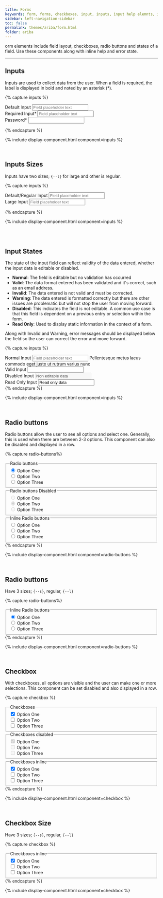 ```yaml
---
title: Forms
keywords: form, forms, checkboxes, input, inputs, input help elemnts, input sates, select, radio buttons, ariba
sidebar: left-navigation-sidebar
toc: false
permalink: themes/ariba/form.html
folder: ariba
---
```


<link rel="stylesheet" type="text/css" href="{{site.baseurl}}/css/theme/ariba/fundamental-ui-ariba-icons.css">


orm elements include field layout, checkboxes, radio buttons and states of a field. Use these components along with inline help and error state.
<hr/>

## Inputs
Inputs are used to collect data from the user. When a field is required, the label is displayed in bold and noted by an asterisk (*).

{% capture inputs %}
<div class="fd-form__set">
    <div class="fd-form__item">
        <label class="fd-form__label" for="input-1">Default Input</label>
        <input class="fd-form__control" type="text" id="input-1" placeholder="Field placeholder text">
    </div>
</div>

<div class="fd-form__set">
    <div class="fd-form__item">
        <label class="fd-form__label is-required" for="input-2">Required Input*</label>
        <input class="fd-form__control" type="text" id="input-2" placeholder="Field placeholder text">
    </div>
</div>

<div class="fd-form__set">
    <div class="fd-form__item">
        <label class="fd-form__label is-required" for="input-3">Password*</label>
        <input class="fd-form__control" type="password" id="input-3">
    </div>
</div>


{% endcapture %}

{% include display-component.html component=inputs %}

<br/>


## Inputs Sizes
Inputs have two sizes; `{--l}` for large and other is regular.

{% capture inputs %}
<div class="fd-form__set">
    <div class="fd-form__item">
        <label class="fd-form__label" for="input-1">Default/Regular Input</label>
        <input class="fd-form__control" type="text" id="input-1" placeholder="Field placeholder text">
    </div>
</div>

<div class="fd-form__set">
    <div class="fd-form__item">
        <label class="fd-form__label is-required" for="input-2">Large Input</label>
        <input class="fd-form__control --l" type="text" id="input-2" placeholder="Field placeholder text">
    </div>
</div>

{% endcapture %}

{% include display-component.html component=inputs %}

<br/>


<br/>

## Input States
The state of the input field can reflect validity of the data entered, whether the input data is editable or disabled.
* **Normal**: The field is editable but no validation has occurred
* **Valid**: The data format entered has been validated and it's correct, such as an email address.
* **Invalid**: The data entered is not valid and must be corrected.
* **Warning**: The data entered is formatted correctly but there are other issues are problematic but will not stop the user from moving forward.
* **Disabled**: This indicates the field is not editable. A common use case is that this field is dependent on a previous entry or selection within the form.
* **Read Only**: Used to display static information in the context of a form.

Along with Invalid and Warning, error messages should be displayed below the field so the user can correct the error and move forward.

{% capture inputs %}
<div class="fd-form__item">
    <label class="fd-form__label" for="OatmD552">
        Normal Input
    </label>
    <input type="text" class="fd-form__control" id="OatmD552" placeholder="Field placeholder text">
    <span class="fd-form__message">
        Pellentesque metus lacus commodo eget justo ut rutrum varius nunc
    </span>
</div>

<div class="fd-form__item">
    <label class="fd-form__label" for="input-2">
        Valid Input
    </label>
    <input class="fd-form__control is-valid" type="text" id="input-2">
</div>

<div class="fd-form__item">
    <label class="fd-form__label" for="input-6">Disabled Input</label>
    <input class="fd-form__control" type="text" id="input-6" value="Non editable data" disabled>
</div>

<div class="fd-form__item">
    <label class="fd-form__label" for="input-7">Read Only Input</label>
    <input class="fd-form__control" type="text" id="input-7" value="Read only data" readonly>
</div>
{% endcapture %}

{% include display-component.html component=inputs %}

<br>


## Radio buttons
Radio buttons allow the user to see all options and select one. Generally, this is used when there are between 2-3 options. This component can also be disabled and displayed in a row.

{% capture radio-buttons%}
<fieldset class="fd-form__set">
    <legend class="fd-form__legend">Radio buttons</legend>
    <div class="fd-form__item fd-form__item--check">
        <input class="fd-form__control" type="radio" id="radio-1" name="radio-name-1" value="" checked>
        <label class="fd-form__label" for="radio-1">Option One</label>
    </div>
    <div class="fd-form__item fd-form__item--check">
        <input class="fd-form__control" type="radio" id="radio-2" name="radio-name-1" value="">
        <label class="fd-form__label" for="radio-2">Option Two</label>
    </div>
    <div class="fd-form__item fd-form__item--check">
        <input class="fd-form__control" type="radio" id="radio-3" name="radio-name-1" value="">
        <label class="fd-form__label" for="radio-3">Option Three</label>
    </div>
</fieldset>

<fieldset class="fd-form__set">
    <legend class="fd-form__legend">Radio buttons Disabled</legend>
    <div class="fd-form__item fd-form__item--check">
        <input class="fd-form__control" type="radio" id="radio-10" name="radio-name-4" value="" disabled>
        <label class="fd-form__label" for="radio-10">Option One</label>
    </div>
    <div class="fd-form__item fd-form__item--check">
        <input class="fd-form__control" type="radio" id="radio-11" name="radio-name-4" value="" disabled checked>
        <label class="fd-form__label" for="radio-11">Option Two</label>
    </div>
    <div class="fd-form__item fd-form__item--check">
        <input class="fd-form__control" type="radio" id="radio-12" name="radio-name-4" value="" disabled>
        <label class="fd-form__label" for="radio-12">Option Three</label>
    </div>
</fieldset>

<fieldset class="fd-form__set">
    <legend class="fd-form__legend">Inline Radio buttons</legend>
    <div class="fd-form__group">
        <div class="fd-form__item fd-form__item--inline fd-form__item--check">
            <label class="fd-form__label" for="radio-13">
                <input class="fd-form__control" type="radio" id="radio-13" name="radio-name-5" value="" checked>
                Option One
            </label>
        </div>
        <div class="fd-form__item fd-form__item--inline fd-form__item--check">
            <label class="fd-form__label" for="radio-14">
                <input class="fd-form__control" type="radio" id="radio-14" name="radio-name-5" value="">
                Option Two
            </label>
        </div>
        <div class="fd-form__item fd-form__item--inline fd-form__item--check">
            <label class="fd-form__label" for="radio-15">
                <input class="fd-form__control" type="radio" id="radio-15" name="radio-name-5" value="">
                Option Three
            </label>
        </div>
    </div>
</fieldset>
{% endcapture %}

{% include display-component.html component=radio-buttons %}

<br>

## Radio buttons
Have 3 sizes; `{--s}`, regular, `{--l}`

{% capture radio-buttons%}

<fieldset class="fd-form__set">
    <legend class="fd-form__legend">Inline Radio buttons</legend>
    <div class="fd-form__group">
        <div class="fd-form__item fd-form__item--inline fd-form__item--check">
            <label class="fd-form__label" for="radio-13">
                <input class="fd-form__control --s" type="radio" id="radio-13" name="radio-name-5" value="" checked>
                Option One
            </label>
        </div>
        <div class="fd-form__item fd-form__item--inline fd-form__item--check">
            <label class="fd-form__label" for="radio-14">
                <input class="fd-form__control" type="radio" id="radio-14" name="radio-name-5" value="">
                Option Two
            </label>
        </div>
        <div class="fd-form__item fd-form__item--inline fd-form__item--check">
            <label class="fd-form__label" for="radio-15">
                <input class="fd-form__control --l" type="radio" id="radio-15" name="radio-name-5" value="">
                Option Three
            </label>
        </div>
    </div>
</fieldset>
{% endcapture %}

{% include display-component.html component=radio-buttons %}

<br>

## Checkbox
With checkboxes, all options are visible and the user can make one or more selections. This component can be set disabled and also displayed in a row.

{% capture checkbox %}
<fieldset class="fd-form__set">
    <legend class="fd-form__legend">Checkboxes</legend>
    <div class="fd-form__item fd-form__item--check">
        <input class="fd-form__control" type="checkbox" id="checkbox-1" name="checkbox-name-1" checked>
        <label class="fd-form__label" for="checkbox-1">Option One</label>
    </div>
    <div class="fd-form__item fd-form__item--check">
        <input class="fd-form__control" type="checkbox" id="checkbox-2" name="checkbox-name-1">
        <label class="fd-form__label" for="checkbox-2">Option Two</label>
    </div>
    <div class="fd-form__item fd-form__item--check">
        <input class="fd-form__control" type="checkbox" id="checkbox-3" name="checkbox-name-1">
        <label class="fd-form__label" for="checkbox-3">Option Three</label>
    </div>
</fieldset>

<fieldset class="fd-form__set">
    <legend class="fd-form__legend">Checkboxes disabled</legend>
    <div class="fd-form__item fd-form__item--check">
        <input class="fd-form__control" type="checkbox" id="checkbox-4" name="checkbox-name-2" checked disabled>
        <label class="fd-form__label" for="checkbox-4">Option One</label>
    </div>
    <div class="fd-form__item fd-form__item--check">
        <input class="fd-form__control" type="checkbox" id="checkbox-5" name="checkbox-name-2" disabled>
        <label class="fd-form__label" for="checkbox-6">Option Two</label>
    </div>
    <div class="fd-form__item fd-form__item--check">
        <input class="fd-form__control" type="checkbox" id="checkbox-6" name="checkbox-name-2" disabled>
        <label class="fd-form__label" for="checkbox-6">Option Three</label>
    </div>
</fieldset>

<fieldset class="fd-form__set">
    <legend class="fd-form__legend">Checkboxes inline</legend>
    <div class="fd-form__group">
        <div class="fd-form__item fd-form__item--inline fd-form__item--check">
            <label class="fd-form__label" for="checkbox-7">
                <input class="fd-form__control" type="checkbox" id="checkbox-7" name="checkbox-name-3" checked>
                Option One
            </label>
        </div>
        <div class="fd-form__item fd-form__item--inline fd-form__item--check">
            <label class="fd-form__label" for="checkbox-8">
                <input class="fd-form__control" type="checkbox" id="checkbox-8" name="checkbox-name-3" >
                Option Two
            </label>
        </div>
        <div class="fd-form__item fd-form__item--inline fd-form__item--check">
            <label class="fd-form__label" for="checkbox-9">
                <input class="fd-form__control" type="checkbox" id="checkbox-9" name="checkbox-name-4">
                Option Three
            </label>
        </div>
    </div>
</fieldset>
{% endcapture %}

{% include display-component.html component=checkbox %}

<br>

## Checkbox Size
Have 3 sizes; `{--s}`, regular, `{--l}`

{% capture checkbox %}


<fieldset class="fd-form__set">
    <legend class="fd-form__legend">Checkboxes inline</legend>
    <div class="fd-form__group">
        <div class="fd-form__item fd-form__item--inline fd-form__item--check">
            <label class="fd-form__label" for="checkbox-7">
                <input class="fd-form__control --s" type="checkbox" id="checkbox-7" name="checkbox-name-3" checked>
                Option One
            </label>
        </div>
        <div class="fd-form__item fd-form__item--inline fd-form__item--check">
            <label class="fd-form__label" for="checkbox-8">
                <input class="fd-form__control" type="checkbox" id="checkbox-8" name="checkbox-name-3" >
                Option Two
            </label>
        </div>
        <div class="fd-form__item fd-form__item--inline fd-form__item--check">
            <label class="fd-form__label" for="checkbox-9">
                <input class="fd-form__control --l" type="checkbox" id="checkbox-9" name="checkbox-name-4">
                Option Three
            </label>
        </div>
    </div>
</fieldset>
{% endcapture %}

{% include display-component.html component=checkbox %}

<br>
